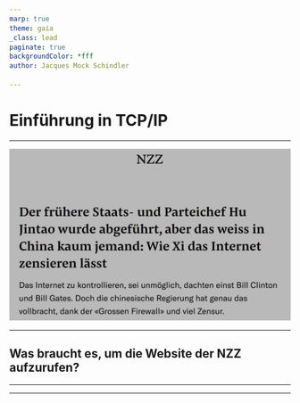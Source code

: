 ```yaml
---
marp: true
theme: gaia
_class: lead
paginate: true
backgroundColor: *fff
author: Jacques Mock Schindler

---
```


# Einführung in TCP/IP

---
![NZZ vom 24. Oktober 22](../data/images/nzz_anriss.png)

---

## Was braucht es, um die Website der NZZ aufzurufen?

---

---